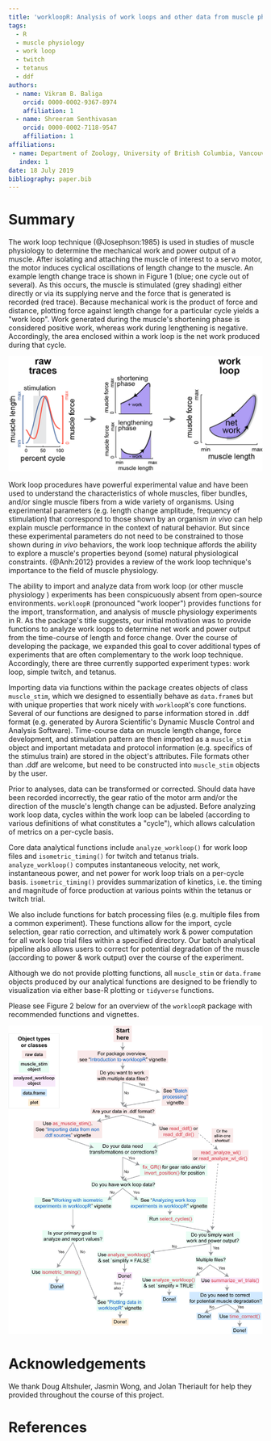 ```yaml
---
title: 'workloopR: Analysis of work loops and other data from muscle physiology experiments in R'
tags:
  - R
  - muscle physiology
  - work loop
  - twitch
  - tetanus
  - ddf
authors:
  - name: Vikram B. Baliga
    orcid: 0000-0002-9367-8974
    affiliation: 1
  - name: Shreeram Senthivasan
    orcid: 0000-0002-7118-9547
    affiliation: 1
affiliations:
 - name: Department of Zoology, University of British Columbia, Vancouver, British Colombia, Canada V6T 1Z4
   index: 1
date: 18 July 2019
bibliography: paper.bib
---
```


# Summary

The work loop technique (@Josephson:1985) is used in studies of muscle physiology to determine the mechanical work and power output of a muscle. After isolating and attaching the muscle of interest to a servo motor, the motor induces cyclical oscillations of length change to the muscle. An example length change trace is shown in Figure 1 (blue; one cycle out of several). As this occurs, the muscle is stimulated (grey shading) either directly or via its supplying nerve and the force that is generated is recorded (red trace). Because mechanical work is the product of force and distance, plotting force against length change for a particular cycle yields a "work loop". Work generated during the muscle's shortening phase is considered positive work, whereas work during lengthening is negative. Accordingly, the area enclosed within a work loop is the net work produced during that cycle. 

![Figure 1](/images/fig1_workloop.png)

Work loop procedures have powerful experimental value and have been used to understand the characteristics of whole muscles, fiber bundles, and/or single muscle fibers from a wide variety of organisms. Using experimental parameters (e.g. length change amplitude, frequency of stimulation) that correspond to those shown by an organism *in vivo* can help explain muscle performance in the context of natural behavior. But since these experimental parameters do not need to be constrained to those shown during *in vivo* behaviors, the work loop technique affords the ability to explore a muscle's properties beyond (some) natural physiological constraints. {@Anh:2012} provides a review of the work loop technique's importance to the field of muscle physiology.

The ability to import and analyze data from work loop (or other muscle physiology ) experiments has been conspicuously absent from open-source environments. ``workloopR`` (pronounced "work looper") provides functions for the import, transformation, and analysis of muscle physiology experiments in R. As the package's title suggests, our initial motivation was to provide functions to analyze work loops to determine net work and power output from the time-course of length and force change. Over the course of developing the package, we expanded this goal to cover additional types of experiments that are often complementary to the work loop technique. Accordingly, there are three currently supported experiment types: work loop, simple twitch, and tetanus.

Importing data via functions within the package creates objects of class `muscle_stim`, which we designed to essentially behave as `data.frame`s but with unique properties that work nicely with ``workloopR``'s core functions. Several of our functions are designed to parse information stored in .ddf format (e.g. generated by Aurora Scientific's Dynamic Muscle Control and Analysis Software). Time-course data on muscle length change, force development, and stimulation pattern are then imported as a `muscle_stim` object and important metadata and protocol information (e.g. specifics of the stimulus train) are stored in the object's attributes. File formats other than .ddf are welcome, but need to be constructed into `muscle_stim` objects by the user.

Prior to analyses, data can be transformed or corrected. Should data have been recorded incorrectly, the gear ratio of the motor arm and/or the direction of the muscle's length change can be adjusted. Before analyzing work loop data, cycles within the work loop can be labeled (according to various definitions of what constitutes a "cycle"), which allows calculation of metrics on a per-cycle basis.

Core data analytical functions include ``analyze_workloop()`` for work loop files and ``isometric_timing()`` for twitch and tetanus trials. ``analyze_workloop()`` computes instantaneous velocity, net work, instantaneous power, and net power for work loop trials on a per-cycle basis. ``isometric_timing()`` provides summarization of kinetics, i.e. the timing and magnitude of force production at various points within the tetanus or twitch trial.

We also include functions for batch processing files (e.g. multiple files from a common experiment). These functions allow for the import, cycle selection, gear ratio correction, and ultimately work & power computation for all work loop trial files within a specified directory.  Our batch analytical pipeline also allows users to correct for potential degradation of the muscle (according to power & work output) over the course of the experiment.

Although we do not provide plotting functions, all `muscle_stim` or `data.frame` objects produced by our analytical functions are designed to be friendly to visualization via either base-R plotting or `tidyverse` functions.

Please see Figure 2 below for an overview of the ``workloopR`` package with recommended functions and vignettes. 

![Figure 2](/images/fig2_flowchart.png)

# Acknowledgements

We thank Doug Altshuler, Jasmin Wong, and Jolan Theriault for help they provided throughout the course of this project.

# References